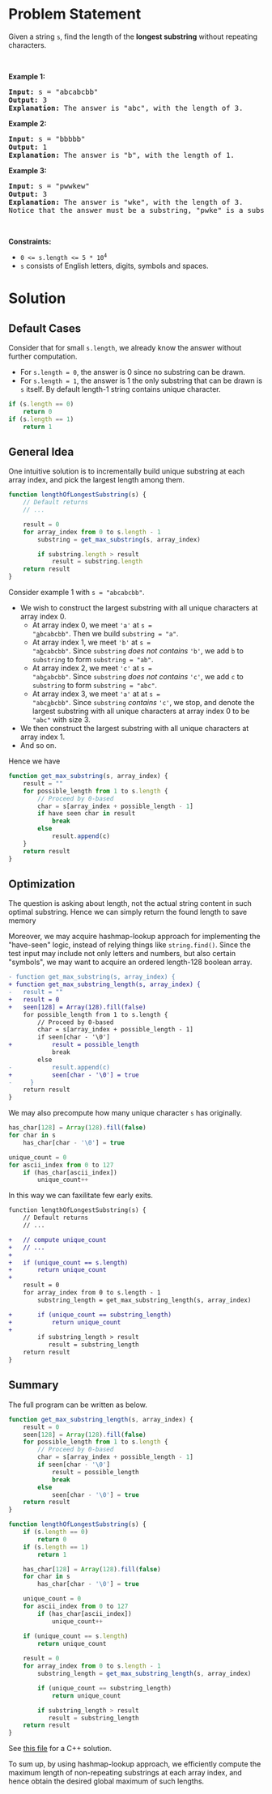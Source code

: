 # Problem Statement

<p>Given a string <code>s</code>, find the length of the <strong>longest substring</strong> without repeating characters.</p>

<p>&nbsp;</p>
<p><strong>Example 1:</strong></p>

<pre>
<strong>Input:</strong> s = &quot;abcabcbb&quot;
<strong>Output:</strong> 3
<strong>Explanation:</strong> The answer is &quot;abc&quot;, with the length of 3.
</pre>

<p><strong>Example 2:</strong></p>

<pre>
<strong>Input:</strong> s = &quot;bbbbb&quot;
<strong>Output:</strong> 1
<strong>Explanation:</strong> The answer is &quot;b&quot;, with the length of 1.
</pre>

<p><strong>Example 3:</strong></p>

<pre>
<strong>Input:</strong> s = &quot;pwwkew&quot;
<strong>Output:</strong> 3
<strong>Explanation:</strong> The answer is &quot;wke&quot;, with the length of 3.
Notice that the answer must be a substring, &quot;pwke&quot; is a subsequence and not a substring.
</pre>

<p>&nbsp;</p>
<p><strong>Constraints:</strong></p>

<ul>
	<li><code>0 &lt;= s.length &lt;= 5 * 10<sup>4</sup></code></li>
	<li><code>s</code> consists of English letters, digits, symbols and spaces.</li>
</ul>

# Solution

## Default Cases

Consider that for small `s.length`, we already know the answer without further computation.
- For `s.length = 0`, the answer is 0 since no substring can be drawn.
- For `s.length = 1`, the answer is 1 the only substring that can be drawn is `s` itself. 
By default length-1 string contains unique character.
```typescript
if (s.length == 0)
    return 0
if (s.length == 1)
    return 1
```

## General Idea
One intuitive solution is to incrementally build unique substring at each array index, and pick the largest length among them.

```typescript
function lengthOfLongestSubstring(s) {
    // Default returns
    // ...

    result = 0
    for array_index from 0 to s.length - 1 
        substring = get_max_substring(s, array_index)

        if substring.length > result
            result = substring.length
    return result
}
```


Consider example 1 with `s = "abcabcbb"`.
- We wish to construct the largest substring with all unique characters at array index 0.
    - At array index 0, we meet `'a'` at <code>s = "<ins>a</ins>bcabcbb"</code>.
    Then we build `substring = "a"`.
    - At array index 1, we meet `'b'` at <code>s = "a<ins>b</ins>cabcbb"</code>. 
    Since `substring` _does not contains_ `'b'`,
    we add `b` to `substring` to form `substring = "ab"`.
    - At array index 2, we meet `'c'` at <code>s = "ab<ins>c</ins>abcbb"</code>. 
    Since `substring` _does not contains_ `'c'`,
    we add `c` to `substring` to form `substring = "abc"`.
    - At array index 3, we meet `'a'` at at <code>s = "abc<ins>a</ins>bcbb"</code>. 
    Since `substring` _contains_ `'c'`,
    we stop, and denote the largest substring with all unique characters at array index 0 to be `"abc"` with size 3.
- We then construct the largest substring with all unique characters at array index 1.
- And so on.

Hence we have 
```typescript
function get_max_substring(s, array_index) {    
    result = ""
    for possible_length from 1 to s.length {
        // Proceed by 0-based
        char = s[array_index + possible_length - 1]
        if have seen char in result
            break
        else
            result.append(c)
    }
    return result
}
```

## Optimization

The question is asking about length, 
not the actual string content in such optimal substring.
Hence we can simply return the found length to save memory

Moreover, we may acquire hashmap-lookup approach
for implementing the "have-seen" logic,
instead of relying things like `string.find()`.
Since the test input may include not only letters and numbers, but also certain "symbols",
we may want to acquire an ordered length-128 boolean array.

```diff
- function get_max_substring(s, array_index) {
+ function get_max_substring_length(s, array_index) {
-   result = ""
+   result = 0
+   seen[128] = Array(128).fill(false)
    for possible_length from 1 to s.length {
        // Proceed by 0-based
        char = s[array_index + possible_length - 1]
        if seen[char - '\0']
+           result = possible_length
            break
        else
-           result.append(c)
+           seen[char - '\0'] = true
-     }
    return result
}
```

We may also precompute how many unique character `s` has originally.

```typescript
has_char[128] = Array(128).fill(false)
for char in s
    has_char[char - '\0'] = true

unique_count = 0
for ascii_index from 0 to 127
    if (has_char[ascii_index]) 
        unique_count++
```

In this way we can faxilitate few early exits.


```diff
function lengthOfLongestSubstring(s) {
    // Default returns
    // ...

+   // compute unique_count
+   // ...
+
+   if (unique_count == s.length) 
+       return unique_count
+
    result = 0
    for array_index from 0 to s.length - 1 
        substring_length = get_max_substring_length(s, array_index)

+       if (unique_count == substring_length) 
+           return unique_count
+
        if substring_length > result
           result = substring_length
    return result
}
```

## Summary

The full program can be written as below.
```typescript
function get_max_substring_length(s, array_index) {
    result = 0
    seen[128] = Array(128).fill(false)
    for possible_length from 1 to s.length {
        // Proceed by 0-based
        char = s[array_index + possible_length - 1]
        if seen[char - '\0']
            result = possible_length
            break
        else
            seen[char - '\0'] = true
    return result
}

function lengthOfLongestSubstring(s) {
    if (s.length == 0)
        return 0
    if (s.length == 1)
        return 1

    has_char[128] = Array(128).fill(false)
    for char in s
        has_char[char - '\0'] = true

    unique_count = 0
    for ascii_index from 0 to 127
        if (has_char[ascii_index]) 
            unique_count++

    if (unique_count == s.length) 
        return unique_count
 
    result = 0
    for array_index from 0 to s.length - 1 
        substring_length = get_max_substring_length(s, array_index)

        if (unique_count == substring_length) 
            return unique_count

        if substring_length > result
           result = substring_length
    return result
}
```

See [this file](./solution-1.cpp) for a C++ solution.

To sum up, by using hashmap-lookup approach, 
we efficiently compute the maximum length of 
non-repeating substrings at each array index,
and hence obtain the desired global maximum of such lengths.
